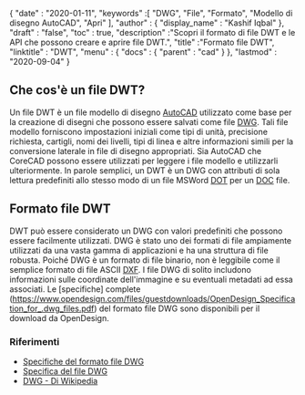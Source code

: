 {
  "date" : "2020-01-11",
  "keywords" :[ "DWG", "File", "Formato", "Modello di disegno AutoCAD", "Apri" ],
  "author" : {
    "display_name" : "Kashif Iqbal"
},
  "draft" : "false",
  "toc" : true,
  "description" :"Scopri il formato di file DWT e le API che possono creare e aprire file DWT.",
  "title" :"Formato file DWT",
  "linktitle" : "DWT",
  "menu" : {
    "docs" : {
      "parent" : "cad"
}
},
  "lastmod" : "2020-09-04"
}

## Che cos'è un file DWT?

Un file DWT è un file modello di disegno [AutoCAD](https://www.autodesk.com/) utilizzato come base per la creazione di disegni che possono essere salvati come file [DWG](/it/cad/dwg/). Tali file modello forniscono impostazioni iniziali come tipi di unità, precisione richiesta, cartigli, nomi dei livelli, tipi di linea e altre informazioni simili per la conversione laterale in file di disegno appropriati. Sia AutoCAD che CoreCAD possono essere utilizzati per leggere i file modello e utilizzarli ulteriormente. In parole semplici, un DWT è un DWG con attributi di sola lettura predefiniti allo stesso modo di un file MSWord [DOT](/it/word-processing/dot/) per un [DOC](/it/word-processing/doc/) file.

## Formato file DWT

DWT può essere considerato un DWG con valori predefiniti che possono essere facilmente utilizzati. DWG è stato uno dei formati di file ampiamente utilizzati da una vasta gamma di applicazioni e ha una struttura di file robusta. Poiché DWG è un formato di file binario, non è leggibile come il semplice formato di file ASCII [DXF](/it/cad/dxf/). I file DWG di solito includono informazioni sulle coordinate dell'immagine e su eventuali metadati ad essa associati. Le [specifiche] complete (https://www.opendesign.com/files/guestdownloads/OpenDesign_Specification_for_.dwg_files.pdf) del formato file DWG sono disponibili per il download da OpenDesign.

### Riferimenti

* [Specifiche del formato file DWG](https://www.opendesign.com/files/guestdownloads/OpenDesign_Specification_for_.dwg_files.pdf)
* [Specifica del file DWG](https://www.scan2cad.com/blog/dwg/file-spec/)
* [DWG - Di Wikipedia](https://en.wikipedia.org/wiki/.dwg)


